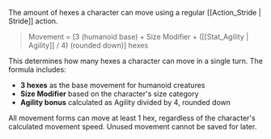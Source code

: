 The amount of hexes a character can move using a regular [[Action_Stride | Stride]] action.

> Movement = [3 (humanoid base) + Size Modifier + ([[Stat_Agility | Agility]] / 4) (rounded down)] hexes

This determines how many hexes a character can move in a single turn. The formula includes:

- **3 hexes** as the base movement for humanoid creatures
- **Size Modifier** based on the character's size category
- **Agility bonus** calculated as Agility divided by 4, rounded down

All movement forms can move at least 1 hex, regardless of the character's calculated movement speed. Unused movement cannot be saved for later.
